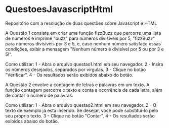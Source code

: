 # QuestoesJavascriptHtml
Repositório com a resolução de duas questões sobre Javascript e HTML

A Questão 1 consiste em criar uma função fizzBuzz que percorre uma lista de números e imprime "buzz" para números divisíveis por 5, "fizzBuzz" para números divisíveis por 3 e 5, e, caso nenhum número satisfaça essas condições, exibir a mensagem "Nenhum número é divisível por 5 ou por 3 e 5!".

Como utilizar:
1 - Abra o arquivo questao1.html em seu navegador.
2 - Insira os números desejados, separados por vírgulas.
3 - Clique no botão "Verificar".
4 - Os resultados serão exibidos abaixo do botão.


A Questão 2 envolve a contagem de letras e palavras em um texto. A função contagem percorre o texto e conta a ocorrência de cada letra, além de contar o número de palavras.

Como utilizar:
1 - Abra o arquivo questao2.html em seu navegador.
2 - O texto de exemplo já está inserido. Se desejar, você pode substituí-lo pelo seu próprio texto.
3 - Clique no botão "Contar".
4 - Os resultados serão exibidos abaixo do botão.
